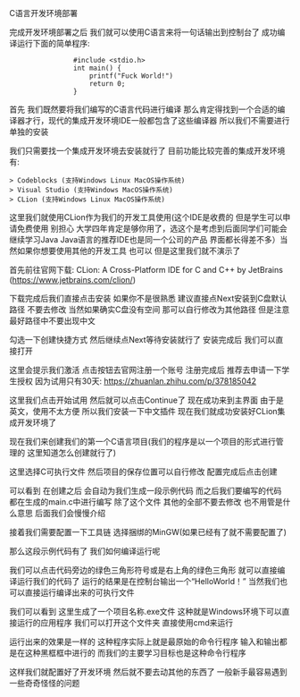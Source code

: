 C语言开发环境部署

完成开发环境部署之后 我们就可以使用C语言来将一句话输出到控制台了 成功编译运行下面的简单程序:
					
					#include <stdio.h>
					int main() {
						printf("Fuck World!")
						return 0;
					}

首先 我们既然要将我们编写的C语言代码进行编译 那么肯定得找到一个合适的编译器才行，现代的集成开发环境IDE一般都包含了这些编译器 所以我们不需要进行单独的安装

我们只需要找一个集成开发环境去安装就行了 目前功能比较完善的集成开发环境有:

	> Codeblocks (支持Windows Linux MacOS操作系统)
	> Visual Studio (支持Windows MacOS操作系统)
	> CLion (支持Windows Linux MacOS操作系统)

这里我们就使用CLion作为我们的开发工具使用(这个IDE是收费的 但是学生可以申请免费使用 别担心 大学四年肯定是够你用了，选这个是考虑到后面同学们可能会继续学习Java
Java语言的推荐IDE也是同一个公司的产品 界面都长得差不多）当然如果你想要使用其他的开发工具 也可以 但是这里我们就不演示了

首先前往官网下载: CLion: A Cross-Platform IDE for C and C++ by JetBrains (https://www.jetbrains.com/clion/)

下载完成后我们直接点击安装 如果你不是很熟悉 建议直接点Next安装到C盘默认路径 不要去修改 当然如果确实C盘没有空间 那可以自行修改为其他路径 但是注意最好路径中不要出现中文

勾选一下创建快捷方式 然后继续点Next等待安装就行了 安装完成后 我们可以直接打开

这里会提示我们激活 点击按钮去官网注册一个账号 注册完成后 推荐去申请一下学生授权 因为试用只有30天: https://zhuanlan.zhihu.com/p/378185042

这里我们点击开始试用 然后就可以点击Continue了 现在成功来到主界面 由于是英文，使用不太方便 所以我们安装一下中文插件 现在我们就成功安装好CLion集成开发环境了

现在我们来创建我们的第一个C语言项目(我们的程序是以一个项目的形式进行管理的 这里知道怎么创建就行了)

这里选择C可执行文件 然后项目的保存位置可以自行修改 配置完成后点击创建

可以看到 在创建之后 会自动为我们生成一段示例代码 而之后我们要编写的代码 都在生成的main.c中进行编写 除了这个文件 其他的全部不要去修改 也不用管是什么意思 后面我们会慢慢介绍

接着我们需要配置一下工具链 选择捆绑的MinGW(如果已经有了就不需要配置了)

那么这段示例代码有了 我们如何编译运行呢

我们可以点击代码旁边的绿色三角形符号或是右上角的绿色三角形 就可以直接编译运行我们的代码了 运行的结果是在控制台输出一个“HelloWorld！” 当然我们也可以直接运行编译出来的可执行文件

我们可以看到 这里生成了一个项目名称.exe文件 这种就是Windows环境下可以直接运行的应用程序 我们可以打开这个文件夹 直接使用cmd来运行

运行出来的效果是一样的 这种程序实际上就是最原始的命令行程序 输入和输出都是在这种黑框框中进行的 而我们的主要学习目标也是这种命令行程序

这样我们就配置好了开发环境 然后就不要去动其他的东西了 一般新手最容易遇到一些奇奇怪怪的问题